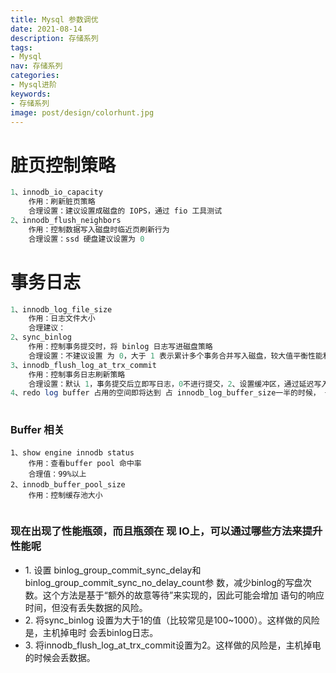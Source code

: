 ```yaml
---
title: Mysql 参数调优
date: 2021-08-14
description: 存储系列
tags:
- Mysql
nav: 存储系列
categories:
- Mysql进阶
keywords:
- 存储系列
image: post/design/colorhunt.jpg
---
```


# &#x20;脏页控制策略&#x20;

```sql
1、innodb_io_capacity
	作用：刷新脏页策略
	合理设置：建议设置成磁盘的 IOPS，通过 fio 工具测试
2、innodb_flush_neighbors
	作用：控制数据写入磁盘时临近页刷新行为
	合理设置：ssd 硬盘建议设置为 0
```

# 事务日志&#x20;

```sql
1、innodb_log_file_size
	作用：日志文件大小
	合理建议：
2、sync_binlog
	作用：控制事务提交时，将 binlog 日志写进磁盘策略
	合理设置：不建议设置 为 0，大于 1 表示累计多个事务合并写入磁盘，较大值平衡性能和持久性
3、innodb_flush_log_at_trx_commit
	作用：控制事务日志刷新策略
	合理设置：默认 1，事务提交后立即写日志，0不进行提交，2、设置缓冲区，通过延迟写入和缓冲区提高性能
4、redo log buffer 占用的空间即将达到 占 innodb_log_buffer_size一半的时候， 一 后台线程会主动写盘（只 write，没有 fsync)，并行的事务提交的时候，顺带将这个事务的 另 redo log buffer持久化到磁持盘
	
```

### Buffer 相关

```
1、show engine innodb status
	作用：查看buffer pool 命中率
	合理值：99%以上
2、innodb_buffer_pool_size
	作用：控制缓存池大小
	
```

### 现在出现了性能瓶颈，而且瓶颈在 现 IO上，可以通过哪些方法来提升性能呢

*   &#x20;1\. 设置 binlog\_group\_commit\_sync\_delay和 binlog\_group\_commit\_sync\_no\_delay\_count参 数，减少binlog的写盘次数。这个方法是基于“额外的故意等待”来实现的，因此可能会增加 语句的响应时间，但没有丢失数据的风险。&#x20;
*   2\. 将sync\_binlog 设置为大于1的值（比较常见是100\~1000）。这样做的风险是，主机掉电时 会丢binlog日志。&#x20;
*   3\. 将innodb\_flush\_log\_at\_trx\_commit设置为2。这样做的风险是，主机掉电的时候会丢数据。